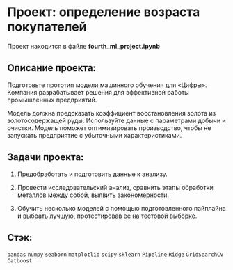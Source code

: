 # Проект: определение возраста покупателей

Проект находится в файле **fourth_ml_project.ipynb**

## Описание проекта:

Подготовьте прототип модели машинного обучения для «Цифры». Компания разрабатывает решения для эффективной работы промышленных предприятий.

Модель должна предсказать коэффициент восстановления золота из золотосодержащей руды. Используйте данные с параметрами добычи и очистки. Модель поможет оптимизировать производство, чтобы не запускать предприятие с убыточными характеристиками.

## Задачи проекта:

1) Предобработать и подготовить данные к анализу.  

2) Провести исследовательский анализ, сравнить этапы обработки металлов между собой, выявить закономерности.  

3) Обучить несколько моделей с помощью подготовленного пайплайна и выбрать лучшую, протестировав ее на тестовой выборке.  

## Стэк:

`pandas`
`numpy`
`seaborn`
`matplotlib`
`scipy`
`sklearn`
`Pipeline`
`Ridge`
`GridSearchCV`
`Catboost`